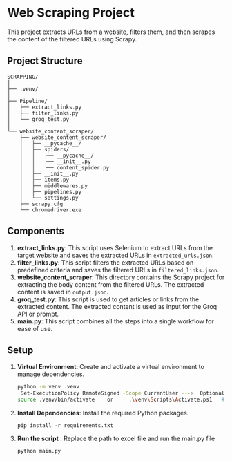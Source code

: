 # Web Scraping Project

This project extracts URLs from a website, filters them, and then scrapes the content of the filtered URLs using Scrapy.

## Project Structure
```
SCRAPPING/
│
├── .venv/
│
├── Pipeline/
│   ├── extract_links.py
│   ├── filter_links.py
│   └── groq_test.py
│
└── website_content_scraper/
    ├── website_content_scraper/
    │   ├── __pycache__/
    │   ├── spiders/
    │   │   ├── __pycache__/
    │   │   ├── __init__.py
    │   │   └── content_spider.py
    │   ├── __init__.py
    │   ├── items.py
    │   ├── middlewares.py
    │   ├── pipelines.py
    │   └── settings.py
    ├── scrapy.cfg
    └── chromedriver.exe

```
## Components

1. **extract_links.py**: This script uses Selenium to extract URLs from the target website and saves the extracted URLs in `extracted_urls.json`.
2. **filter_links.py**: This script filters the extracted URLs based on predefined criteria and saves the filtered URLs in `filtered_links.json`.
3. **website_content_scraper**: This directory contains the Scrapy project for extracting the body content from the filtered URLs. The extracted content is saved in `output.json`.
4. **groq_test.py**: This script is used to get articles or links from the extracted content. The extracted content is used as input for the Groq API or prompt.
5. **main.py**: This script combines all the steps into a single workflow for ease of use.

## Setup

1. **Virtual Environment**: Create and activate a virtual environment to manage dependencies.
   ```sh
   python -m venv .venv
    Set-ExecutionPolicy RemoteSigned -Scope CurrentUser --->  Optional
   source .venv/bin/activate    or     .\venv\Scripts\Activate.ps1   # On Windows use `.venv\Scripts\activate`

2. **Install Dependencies**: Install the required Python packages.
    ```
    pip install -r requirements.txt
    ```
 
3. **Run the script** : Replace the path to excel file and run the main.py file
    ```
    python main.py